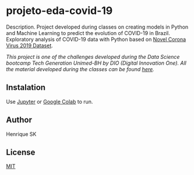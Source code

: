 # projeto-eda-covid-19

Description.
Project developed during classes on creating models in Python and Machine Learning to predict the evolution of COVID-19 in Brazil.
Exploratory analysis of COVID-19 data with Python based on [Novel Corona Virus 2019 Dataset](https://www.kaggle.com/datasets/sudalairajkumar/novel-corona-virus-2019-dataset).

*This project is one of the challenges developed during the Data Science bootcamp Tech Generation Unimed-BH by DIO (Digital Innovation One). All the material developed during the classes can be found [here](https://github.com/henrique-sk/Ciencia_de_Dados-DIO-Geracao_Tech_Unimed_BH).*

## Instalation

Use [Jupyter](https://jupyter.org) or [Google Colab](https://colab.research.google.com) to run.

## Author
Henrique SK

## License
[MIT](https://choosealicense.com/license/mit/)
